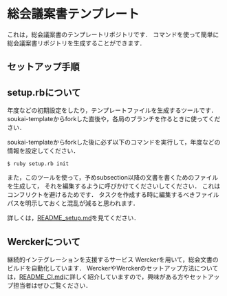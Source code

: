 総会議案書テンプレート
========================
これは，総会議案書のテンプレートリポジトリです．
コマンドを使って簡単に総会議案書リポジトリを生成することができます．

セットアップ手順
--------------------



setup.rbについて
---------------------
年度などの初期設定をしたり，テンプレートファイルを生成するツールです．
soukai-templateからforkした直後や，各局のブランチを作るときに使ってください．

soukai-templateからforkした後に必ず以下のコマンドを実行して，年度などの情報を設定してください．

```shell
$ ruby setup.rb init
```

また，このツールを使って，予めsubsection以降の文書を書くためのファイルを生成して，
それを編集するように呼びかけてくださいしてください．
これはコンフリクトを避けるためです．
タスクを作成する時に編集するべきファイルパスを明示しておくと混乱が減ると思われます．

詳しくは，[README_setup.md](README_setup.md)を見てください．

Werckerについて
-----------------------
継続的インテグレーションを支援するサービス Werckerを用いて，総会文書のビルドを自動化しています．
WerckerやWerckerのセットアップ方法については，[README_CI.md](README_CI.md)に詳しく紹介していますので，興味がある方やセットアップ担当者はぜひご覧ください．
